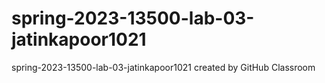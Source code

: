 # spring-2023-13500-lab-03-jatinkapoor1021
spring-2023-13500-lab-03-jatinkapoor1021 created by GitHub Classroom
